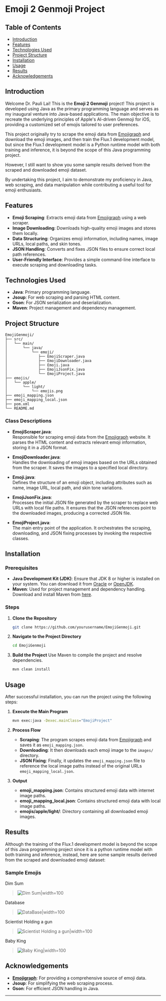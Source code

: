 # Emoji 2 Genmoji Project
## Table of Contents
- [Introduction](#introduction)
- [Features](#features)
- [Technologies Used](#technologies-used)
- [Project Structure](#project-structure)
- [Installation](#installation)
- [Usage](#usage)
- [Results](#results)
- [Acknowledgements](#acknowledgements)

## Introduction
Welcome Dr. Pauli Lai! This is the **Emoji 2 Genmoji** project! This project is developed using Java as the primary programming language and serves as my inaugural venture into Java-based applications. The main objective is to recreate the underlying principles of Apple's AI-driven Genmoji for iOS, providing a customized set of emojis tailored to user preferences.

This project originally try to scrape the emoji data from [Emojigraph](https://emojigraph.org/) and download the emoji images, and then train the Flux.1 development model, but since the Flux.1 development model is a Python runtime model with both training and inference, it is beyond the scope of this Java programming project.

However, I still want to show you some sample results derived from the scraped and downloaded emoji dataset.

By undertaking this project, I aim to demonstrate my proficiency in Java, web scraping, and data manipulation while contributing a useful tool for emoji enthusiasts. 

## Features
- **Emoji Scraping**: Extracts emoji data from [Emojigraph](https://emojigraph.org/) using a web scraper.
- **Image Downloading**: Downloads high-quality emoji images and stores them locally.
- **Data Structuring**: Organizes emoji information, including names, image URLs, local paths, and skin tones.
- **JSON Handling**: Converts and fixes JSON files to ensure correct local path references.
- **User-Friendly Interface**: Provides a simple command-line interface to execute scraping and downloading tasks.

## Technologies Used
- **Java**: Primary programming language.
- **Jsoup**: For web scraping and parsing HTML content.
- **Gson**: For JSON serialization and deserialization.
- **Maven**: Project management and dependency management.

## Project Structure

```
EmojiGenmoji/
├── src/
│   └── main/
│       └── java/
│           └── emoji/
│              ├── EmojiScraper.java
│              ├── EmojiDownloader.java
│              ├── Emoji.java
│              ├── EmojiJsonFix.java
│              └── EmojiProject.java
├── emojis/
│   └── apple/
│       └── light/
│           └── emojis.png
├── emoji_mapping.json
├── emoji_mapping_local.json
├── pom.xml
└── README.md
```
### Class Descriptions
- **EmojiScraper.java**:  
  Responsible for scraping emoji data from the [Emojigraph](https://emojigraph.org/) website. It parses the HTML content and extracts relevant emoji information, storing it in a JSON format.

- **EmojiDownloader.java**:  
  Handles the downloading of emoji images based on the URLs obtained from the scraper. It saves the images to a specified local directory.

- **Emoji.java**:  
  Defines the structure of an emoji object, including attributes such as name, image URL, local path, and skin tone variations.

- **EmojiJsonFix.java**:  
  Processes the initial JSON file generated by the scraper to replace web URLs with local file paths. It ensures that the JSON references point to the downloaded images, producing a corrected JSON file.

- **EmojiProject.java**:  
  The main entry point of the application. It orchestrates the scraping, downloading, and JSON fixing processes by invoking the respective classes.

## Installation
### Prerequisites
- **Java Development Kit (JDK)**: Ensure that JDK 8 or higher is installed on your system. You can download it from [Oracle](https://www.oracle.com/java/technologies/javase-jdk11-downloads.html) or [OpenJDK](https://openjdk.java.net/).
- **Maven**: Used for project management and dependency handling. Download and install Maven from [here](https://maven.apache.org/install.html).

### Steps
1. **Clone the Repository**
   ```bash
   git clone https://github.com/yourusername/EmojiGenmoji.git
   ```

2. **Navigate to the Project Directory**
   ```bash
   cd EmojiGenmoji
   ```

3. **Build the Project**
   Use Maven to compile the project and resolve dependencies.

   ```bash
   mvn clean install
   ```

## Usage
After successful installation, you can run the project using the following steps:
1. **Execute the Main Program**

   ```bash
   mvn exec:java -Dexec.mainClass="EmojiProject"
   ```
2. **Process Flow**

   - **Scraping**: The program scrapes emoji data from [Emojigraph](https://emojigraph.org/) and saves it as `emoji_mapping.json`.
   - **Downloading**: It then downloads each emoji image to the `images/` directory.
   - **JSON Fixing**: Finally, it updates the `emoji_mapping.json` file to reference the local image paths instead of the original URLs `emoji_mapping_local.json`.
3. **Output**
   - **emoji_mapping.json**: Contains structured emoji data with internet image paths.
   - **emoji_mapping_local.json**: Contains structured emoji data with local image paths.
   - **emojis/apple/light/**: Directory containing all downloaded emoji images.

## Results
Although the training of the Flux.1 development model is beyond the scope of this Java programming project since it is a python runtime model with both training and inference, instead, here are some sample results derived from the scraped and downloaded emoji dataset:

### Sample Emojis
Dim Sum
> ![Dim Sum|width=100](./showcase/dimsum.png)

Database
> ![DataBase|width=100](./showcase/DataBase.png)

Scientist Holding a gun
>  ![Scientist Holding a gun|width=100](./showcase/Scientist_Holding_a_gun.png)

Baby King
> ![Baby King|width=100](./showcase/Baby_King.png)


## Acknowledgements
- **[Emojigraph](https://emojigraph.org/)**: For providing a comprehensive source of emoji data.
- **Jsoup**: For simplifying the web scraping process.
- **Gson**: For efficient JSON handling in Java.
---
